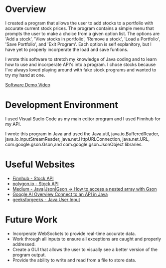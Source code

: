 # Overview

I created a program that allows the user to add stocks to a portfolio with accurate current stock prices. The program contains a simple menu that prompts the user to make a choice from a given option list. The options are 'Add a stock', 'View stocks in portfolio', 'Remove a stock', 'Load a Portfolio', 'Save Portfolio', and 'Exit Program'. Each option is self explanitory, but I have yet to properly incorperate the load and save funtions. 

I wrote this software to stretch my knowledge of Java coding and to learn how to use and incorperate API's into a program. I chose stocks because I've always loved playing around with fake stock programs and wanted to try my hand at one.

[Software Demo Video](https://youtu.be/n7mbOLdjaiE)

# Development Environment

I used Visual Sudio Code as my main editor program and I used Finnhub for my API.

I wrote this program in Java and used the Java.util, java.io.BufferedReader, java.io.InputStreamReader, java.net.HttpURLConnection, java.net.URL, com.google.gson.Gson,and com.google.gson.JsonObject libraries.

# Useful Websites

- [Finnhub - Stock API](https://finnhub.io/)
- [polygon.io - Stock API](https://polygon.io/)
- [Medium - Java|Json|Gson -> How to access a nested array with Gson](https://medium.com/code-kings/java-json-gson-how-to-access-a-nested-array-with-gson-3067df1991ba)
- [Google AI Overview Connect to an API in Java](https://www.google.com/search?q=java+connect+to+an+api&rlz=1C1CHBF_enUS1021US1021&oq=java+connect+to+an+api&gs_lcrp=EgZjaHJvbWUyBggAEEUYOTIICAEQABgWGB4yCAgCEAAYFhgeMggIAxAAGBYYHjINCAQQABiGAxiABBiKBTINCAUQABiGAxiABBiKBTIHCAYQABjvBTIKCAcQABiABBiiBDIKCAgQABiABBiiBNIBCDkxNDlqMGo3qAIIsAIB8QVNVuYpkGYHiA&sourceid=chrome&ie=UTF-8)
- [geeksforgeeks - Java User Input](https://www.geeksforgeeks.org/how-to-take-input-from-user-in-java/)

# Future Work

- Incorperate WebSockets to provide real-time accurate data.
- Work through all inputs to ensure all exceptions are caught and properly addressed.
- Create a GUI that allows the user to visually see a better version of the program output.
- Provide the ability to write and read from a file to store data.